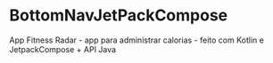 # BottomNavJetPackCompose
App Fitness Radar - app para administrar calorias - feito com Kotlin e JetpackCompose + API Java
